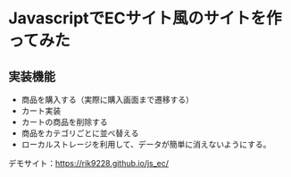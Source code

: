 # JavascriptでECサイト風のサイトを作ってみた
 ## 実装機能
- 商品を購入する（実際に購入画面まで遷移する）
- カート実装
- カートの商品を削除する
- 商品をカテゴリごとに並べ替える
- ローカルストレージを利用して、データが簡単に消えないようにする。

デモサイト：https://rik9228.github.io/js_ec/
